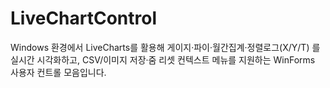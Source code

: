 # LiveChartControl
Windows 환경에서 LiveCharts를 활용해 게이지·파이·월간집계·정렬로그(X/Y/T) 를 실시간 시각화하고, CSV/이미지 저장·줌 리셋 컨텍스트 메뉴를 지원하는 WinForms 사용자 컨트롤 모음입니다.
